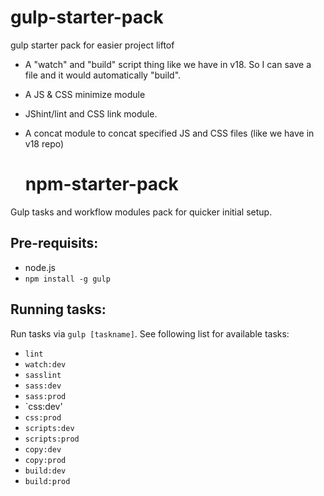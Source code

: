 # gulp-starter-pack

gulp starter pack for easier project liftof

- A "watch" and "build" script thing like we have in v18. So I can save a file and it would automatically "build".
- A JS & CSS minimize module
- JShint/lint and CSS link module.
- A concat module to concat specified JS and CSS files (like we have in v18 repo)




    # npm-starter-pack

Gulp tasks and workflow modules pack for quicker initial setup.

## Pre-requisits:


- node.js
- `npm install -g gulp`


## Running tasks:

Run tasks via `gulp [taskname]`. See following list for available tasks:

- `lint`
- `watch:dev`  
- `sasslint`
- `sass:dev`
- `sass:prod` 
- `css:dev'
- `css:prod`
- `scripts:dev`
- `scripts:prod` 
- `copy:dev` 
- `copy:prod` 
- `build:dev` 
- `build:prod` 

